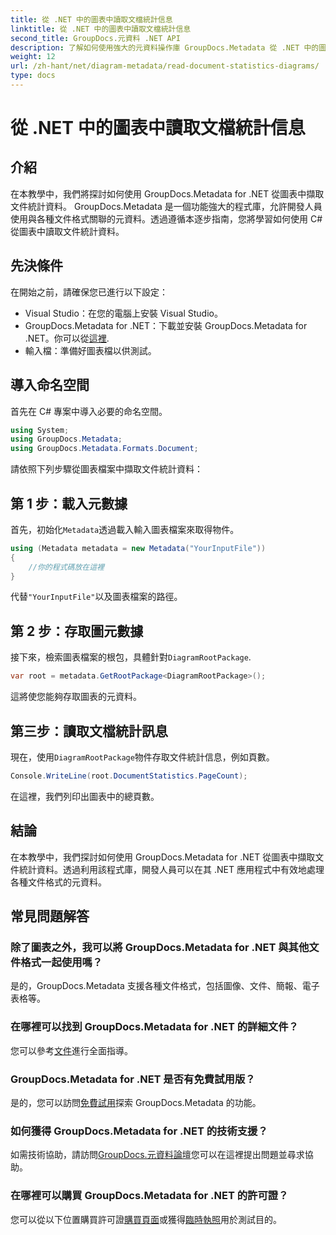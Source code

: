 ```yaml
---
title: 從 .NET 中的圖表中讀取文檔統計信息
linktitle: 從 .NET 中的圖表中讀取文檔統計信息
second_title: GroupDocs.元資料 .NET API
description: 了解如何使用強大的元資料操作庫 GroupDocs.Metadata 從 .NET 中的圖表中提取文件統計資訊。
weight: 12
url: /zh-hant/net/diagram-metadata/read-document-statistics-diagrams/
type: docs
---
```

# 從 .NET 中的圖表中讀取文檔統計信息

## 介紹
在本教學中，我們將探討如何使用 GroupDocs.Metadata for .NET 從圖表中擷取文件統計資料。 GroupDocs.Metadata 是一個功能強大的程式庫，允許開發人員使用與各種文件格式關聯的元資料。透過遵循本逐步指南，您將學習如何使用 C# 從圖表中讀取文件統計資料。
## 先決條件
在開始之前，請確保您已進行以下設定：
- Visual Studio：在您的電腦上安裝 Visual Studio。
-  GroupDocs.Metadata for .NET：下載並安裝 GroupDocs.Metadata for .NET。你可以從[這裡](https://releases.groupdocs.com/metadata/net/).
- 輸入檔：準備好圖表檔以供測試。

## 導入命名空間
首先在 C# 專案中導入必要的命名空間。
```csharp
using System;
using GroupDocs.Metadata;
using GroupDocs.Metadata.Formats.Document;
```

請依照下列步驟從圖表檔案中擷取文件統計資料：
## 第 1 步：載入元數據
首先，初始化`Metadata`透過載入輸入圖表檔案來取得物件。
```csharp
using (Metadata metadata = new Metadata("YourInputFile"))
{
    //你的程式碼放在這裡
}
```
代替`"YourInputFile"`以及圖表檔案的路徑。
## 第 2 步：存取圖元數據
接下來，檢索圖表檔案的根包，具體針對`DiagramRootPackage`.
```csharp
var root = metadata.GetRootPackage<DiagramRootPackage>();
```
這將使您能夠存取圖表的元資料。
## 第三步：讀取文檔統計訊息
現在，使用`DiagramRootPackage`物件存取文件統計信息，例如頁數。
```csharp
Console.WriteLine(root.DocumentStatistics.PageCount);
```
在這裡，我們列印出圖表中的總頁數。

## 結論
在本教學中，我們探討如何使用 GroupDocs.Metadata for .NET 從圖表中擷取文件統計資料。透過利用該程式庫，開發人員可以在其 .NET 應用程式中有效地處理各種文件格式的元資料。

## 常見問題解答
### 除了圖表之外，我可以將 GroupDocs.Metadata for .NET 與其他文件格式一起使用嗎？
是的，GroupDocs.Metadata 支援各種文件格式，包括圖像、文件、簡報、電子表格等。
### 在哪裡可以找到 GroupDocs.Metadata for .NET 的詳細文件？
您可以參考[文件](https://tutorials.groupdocs.com/metadata/net/)進行全面指導。
### GroupDocs.Metadata for .NET 是否有免費試用版？
是的，您可以訪問[免費試用](https://releases.groupdocs.com/)探索 GroupDocs.Metadata 的功能。
### 如何獲得 GroupDocs.Metadata for .NET 的技術支援？
如需技術協助，請訪問[GroupDocs.元資料論壇](https://forum.groupdocs.com/c/metadata/14)您可以在這裡提出問題並尋求協助。
### 在哪裡可以購買 GroupDocs.Metadata for .NET 的許可證？
您可以從以下位置購買許可證[購買頁面](https://purchase.groupdocs.com/buy)或獲得[臨時執照](https://purchase.groupdocs.com/temporary-license/)用於測試目的。